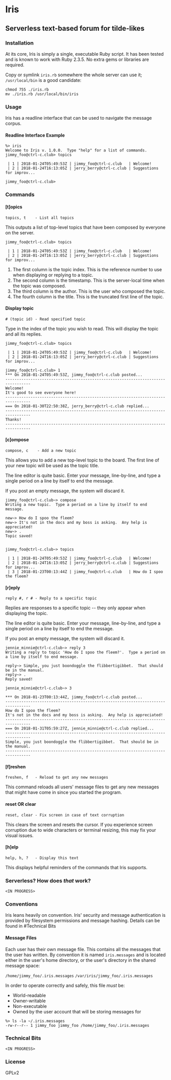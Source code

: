 # Iris
## Serverless text-based forum for tilde-likes

### Installation

At its core, Iris is simply a single, executable Ruby script.  It has been tested and is known to work with Ruby 2.3.5.  No extra gems or libraries are required.

Copy or symlink `iris.rb` somewhere the whole server can use it; `/usr/local/bin` is a good candidate:

```
chmod 755 ./iris.rb
mv ./iris.rb /usr/local/bin/iris
```

### Usage

Iris has a readline interface that can be used to navigate the message corpus.

#### Readline Interface Example
```
%> iris
Welcome to Iris v. 1.0.0.  Type "help" for a list of commands.
jimmy_foo@ctrl-c.club> topics

 | 1 | 2018-01-24T05:49:53Z | jimmy_foo@ctrl-c.club   | Welcome!
 | 2 | 2018-01-24T16:13:05Z | jerry_berry@ctrl-c.club | Suggestions for improv...

jimmy_foo@ctrl-c.club>
```

### Commands

#### [t]opics
`topics, t    - List all topics`

This outputs a list of top-level topics that have been composed by everyone on the server.

```
jimmy_foo@ctrl-c.club> topics

 | 1 | 2018-01-24T05:49:53Z | jimmy_foo@ctrl-c.club   | Welcome!
 | 2 | 2018-01-24T16:13:05Z | jerry_berry@ctrl-c.club | Suggestions for improv...

```

1. The first column is the topic index.  This is the reference number to use when displaying or replying to a topic.
1. The second column is the timestamp.  This is the server-local time when the topic was composed.
1. The third column is the author.  This is the user who composed the topic.
1. The fourth column is the title.  This is the truncated first line of the topic.

#### Display topic
`# (topic id) - Read specified topic`

Type in the index of the topic you wish to read.  This will display the topic and all its replies.
```
jimmy_foo@ctrl-c.club> topics

 | 1 | 2018-01-24T05:49:53Z | jimmy_foo@ctrl-c.club   | Welcome!
 | 2 | 2018-01-24T16:13:05Z | jerry_berry@ctrl-c.club | Suggestions for improv...

jimmy_foo@ctrl-c.club> 1
*** On 2018-01-24T05:49:53Z, jimmy_foo@ctrl-c.club posted...
---------------------------------------------------------------------------------
Welcome!
It's good to see everyone here!
---------------------------------------------------------------------------------
=== On 2018-01-30T22:50:38Z, jerry_berry@ctrl-c.club replied...
---------------------------------------------------------------------------------
Thanks!
---------------------------------------------------------------------------------

```

#### [c]ompose
`compose, c    - Add a new topic`

This allows you to add a new top-level topic to the board.  The first line of your new topic will be used as the topic title.

The line editor is quite basic.  Enter your message, line-by-line, and type a single period on a line by itself to end the message.

If you post an empty message, the system will discard it.

```
jimmy_foo@ctrl-c.club~> compose
Writing a new topic.  Type a period on a line by itself to end message.

new~> How do I spoo the fleem?
new~> It's not in the docs and my boss is asking.  Any help is appreciated!
new~> .
Topic saved!


jimmy_foo@ctrl-c.club~> topics

 | 1 | 2018-01-24T05:49:53Z | jimmy_foo@ctrl-c.club   | Welcome!
 | 2 | 2018-01-24T16:13:05Z | jerry_berry@ctrl-c.club | Suggestions for improv...
 | 3 | 2018-01-23T00:13:44Z | jimmy_foo@ctrl-c.club   | How do I spoo the fleem?
```

#### [r]eply
`reply #, r # - Reply to a specific topic`

Replies are responses to a specific topic -- they only appear when displaying the topic.

The line editor is quite basic.  Enter your message, line-by-line, and type a single period on a line by itself to end the message.

If you post an empty message, the system will discard it.

```
jennie_minnie@ctrl-c.club~> reply 3
Writing a reply to topic 'How do I spoo the fleem?'.  Type a period on a line by itself to end message.

reply~> Simple, you just boondoggle the flibbertigibbet.  That should be in the manual.
reply~> .
Reply saved!

jennie_minnie@ctrl-c.club~> 3

*** On 2018-01-23T00:13:44Z, jimmy_foo@ctrl-c.club posted...
---------------------------------------------------------------------------------
How do I spoo the fleem?
It's not in the docs and my boss is asking.  Any help is appreciated!
---------------------------------------------------------------------------------
=== On 2018-01-31T05:59:27Z, jennie_minnie@ctrl-c.club replied...
---------------------------------------------------------------------------------
Simple, you just boondoggle the flibbertigibbet.  That should be in the manual.
---------------------------------------------------------------------------------
```

#### [f]reshen
`freshen, f   - Reload to get any new messages`

This command reloads all users' message files to get any new messages that might have come in since you started the program.

#### reset OR clear
`reset, clear - Fix screen in case of text corruption`

This clears the screen and resets the cursor. If you experience screen corruption due to wide characters or terminal resizing, this may fix your visual issues.

#### [h]elp
`help, h, ?   - Display this text`

This displays helpful reminders of the commands that Iris supports.

### Serverless?  How does _that_ work?

`<IN PROGRESS>`

### Conventions

Iris leans heavily on convention.  Iris' security and message authentication is provided by filesystem permissions and message hashing.  Details can be found in #Technical Bits


#### Message Files

Each user has their own message file.  This contains all the messages that the user has written.  By convention it is named `iris.messages` and is located either in the user's home directory, or the user's directory in the shared message space:

`/home/jimmy_foo/.iris.messages`
`/var/iris/jimmy_foo/.iris.messages`

In order to operate correctly and safely, this file _must_ be:
* World-readable
* Owner-writable
* Non-executable
* Owned by the user account that will be storing messages for

```
%> ls -la ~/.iris.messages
-rw-r--r-- 1 jimmy_foo jimmy_foo /home/jimmy_foo/.iris.messages
```

### Technical Bits

`<IN PROGRESS>`

### License
GPLv2
